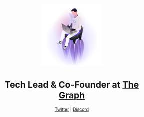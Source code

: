 <p align="center"><img src="https://raw.githubusercontent.com/Jannis/jannis/main/graph-developer.png" width="200"></p>
<h1 align="center">Tech Lead & Co-Founder at <a href="https://github.com/graphprotocol">The Graph</a></h1>
<p align="center">
  <a href="https://twitter.com/jannispohlmann">Twitter</a> |
  <a href="https://thegraph.com/discord">Discord</a>
</p>
